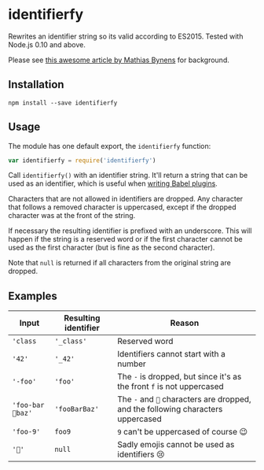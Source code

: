 # identifierfy

Rewrites an identifier string so its valid according to ES2015. Tested with
Node.js 0.10 and above.

Please see [this awesome article by Mathias
Bynens](https://mathiasbynens.be/notes/javascript-identifiers-es6) for
background.

## Installation

```
npm install --save identifierfy
```

## Usage

The module has one default export, the `identifierfy` function:

```js
var identifierfy = require('identifierfy')
```

Call `identifierfy()` with an identifier string. It'll return a string that can
be used as an identifier, which is useful when [writing Babel
plugins](https://github.com/thejameskyle/babel-plugin-handbook).

Characters that are not allowed in identifiers are dropped. Any character that
follows a removed character is uppercased, except if the dropped character was
at the front of the string.

If necessary the resulting identifier is prefixed with an underscore. This will
happen if the string is a reserved word or if the first character cannot be used
as the first character (but is fine as the second character).

Note that `null` is returned if all characters from the original string are
dropped.

## Examples

Input|Resulting identifier|Reason
-|-|-
`'class`|`'_class'`|Reserved word
`'42'`|`'_42'`|Identifiers cannot start with a number
`'-foo'`|`'foo'`|The `-` is dropped, but since it's as the front `f` is not uppercased
`'foo-bar🙊baz'`|`'fooBarBaz'`|The `-` and `🙊` characters are dropped, and the following characters uppercased
`'foo-9'`|`foo9`|`9` can't be uppercased of course 😉
`'💩'`|`null`|Sadly emojis cannot be used as identifiers 😢
